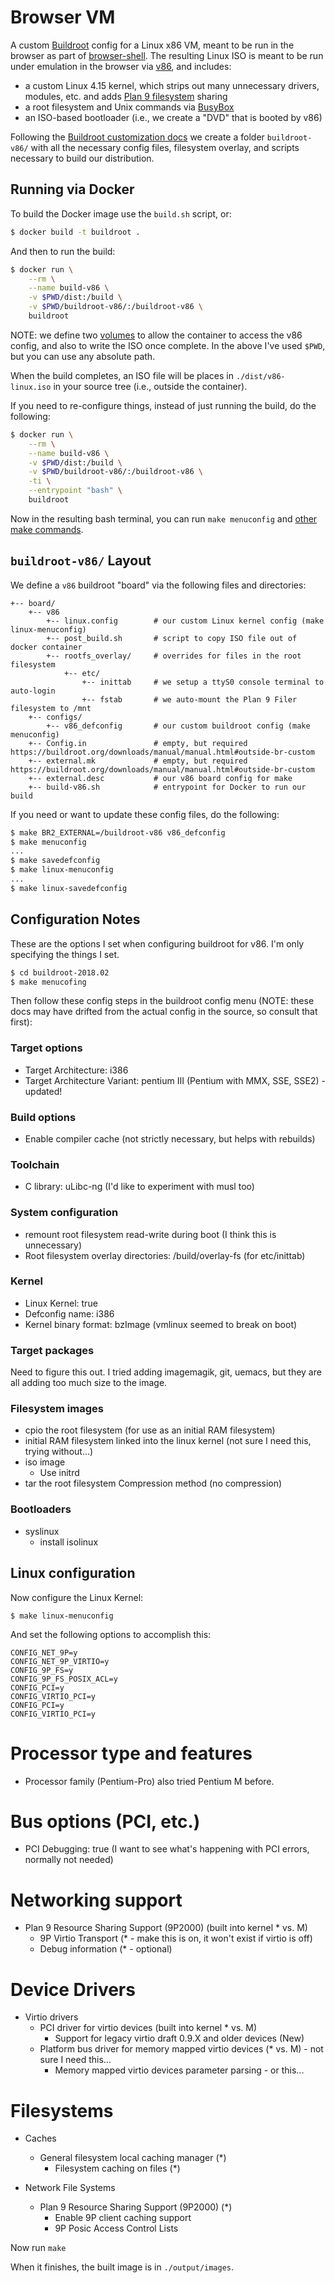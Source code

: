 # Browser VM

A custom [Buildroot](https://buildroot.org/) config for a Linux x86 VM, meant to
be run in the browser as part of [browser-shell](https://github.com/humphd/browser-shell).
The resulting Linux ISO is meant to be run under
emulation in the browser via [v86](https://github.com/copy/v86), and includes:

* a custom Linux 4.15 kernel, which strips out many unnecessary drivers, modules, etc. and adds [Plan 9 filesystem](https://www.kernel.org/doc/Documentation/filesystems/9p.txt) sharing
* a root filesystem and Unix commands via [BusyBox](https://busybox.net/)
* an ISO-based bootloader (i.e., we create a "DVD" that is booted by v86)

Following the [Buildroot customization docs](https://buildroot.org/downloads/manual/manual.html#customize)
we create a folder `buildroot-v86/` with all the necessary config files,
filesystem overlay, and scripts necessary to build our distribution.

## Running via Docker

To build the Docker image use the `build.sh` script, or:

```bash
$ docker build -t buildroot .
```

And then to run the build:

```bash
$ docker run \
    --rm \
    --name build-v86 \
    -v $PWD/dist:/build \
    -v $PWD/buildroot-v86/:/buildroot-v86 \
    buildroot
```

NOTE: we define two [volumes](https://docs.docker.com/engine/reference/builder/#volume) to 
allow the container to access the v86 config, and also to write the ISO once complete.  In the
above I've used `$PWD`, but you can use any absolute path.

When the build completes, an ISO file will be places in `./dist/v86-linux.iso`
in your source tree (i.e., outside the container).

If you need to re-configure things, instead of just running the build, do the following:

```bash
$ docker run \
    --rm \
    --name build-v86 \
    -v $PWD/dist:/build \
    -v $PWD/buildroot-v86/:/buildroot-v86 \
    -ti \
    --entrypoint "bash" \
    buildroot
```

Now in the resulting bash terminal, you can run `make menuconfig` and [other make commands](https://buildroot.org/downloads/manual/manual.html#make-tips).

## `buildroot-v86/` Layout

We define a `v86` buildroot "board" via the following files and directories:

```
+-- board/
    +-- v86
        +-- linux.config        # our custom Linux kernel config (make linux-menuconfig)
        +-- post_build.sh       # script to copy ISO file out of docker container
        +-- rootfs_overlay/     # overrides for files in the root filesystem
            +-- etc/
                +-- inittab     # we setup a ttyS0 console terminal to auto-login
                +-- fstab       # we auto-mount the Plan 9 Filer filesystem to /mnt
    +-- configs/
        +-- v86_defconfig       # our custom buildroot config (make menuconfig)
    +-- Config.in               # empty, but required https://buildroot.org/downloads/manual/manual.html#outside-br-custom
    +-- external.mk             # empty, but required https://buildroot.org/downloads/manual/manual.html#outside-br-custom
    +-- external.desc           # our v86 board config for make
    +-- build-v86.sh            # entrypoint for Docker to run our build
```

If you need or want to update these config files, do the following:

```bash
$ make BR2_EXTERNAL=/buildroot-v86 v86_defconfig
$ make menuconfig
...
$ make savedefconfig
$ make linux-menuconfig
...
$ make linux-savedefconfig
```

## Configuration Notes

These are the options I set when configuring buildroot for v86.  I'm only
specifying the things I set.

```bash
$ cd buildroot-2018.02
$ make menucofing
```

Then follow these config steps in the buildroot config menu (NOTE: these docs
may have drifted from the actual config in the source, so consult that first):

### Target options

* Target Architecture: i386
* Target Architecture Variant: pentium III (Pentium with MMX, SSE, SSE2) - updated!

### Build options

* Enable compiler cache (not strictly necessary, but helps with rebuilds)

### Toolchain

* C library: uLibc-ng (I'd like to experiment with musl too)

### System configuration

* remount root filesystem read-write during boot (I think this is unnecessary)
* Root filesystem overlay directories: /build/overlay-fs (for etc/inittab)

### Kernel

* Linux Kernel: true
* Defconfig name: i386
* Kernel binary format: bzImage (vmlinux seemed to break on boot)

### Target packages

Need to figure this out.  I tried adding imagemagik, git, uemacs, but they
are all adding too much size to the image.

### Filesystem images

* cpio the root filesystem (for use as an initial RAM filesystem)
* initial RAM filesystem linked into the linux kernel (not sure I need this, trying without...)
* iso image
    * Use initrd
* tar the root filesystem Compression method (no compression)

### Bootloaders

* syslinux
    * install isolinux

## Linux configuration

Now configure the Linux Kernel:

```
$ make linux-menuconfig
```

And set the following options to accomplish this:

```
CONFIG_NET_9P=y
CONFIG_NET_9P_VIRTIO=y
CONFIG_9P_FS=y
CONFIG_9P_FS_POSIX_ACL=y
CONFIG_PCI=y
CONFIG_VIRTIO_PCI=y
CONFIG_PCI=y
CONFIG_VIRTIO_PCI=y
```

# Processor type and features

* Processor family (Pentium-Pro) also tried Pentium M before. 

# Bus options (PCI, etc.)

* PCI Debugging: true (I want to see what's happening with PCI errors, normally not needed)

# Networking support

* Plan 9 Resource Sharing Support (9P2000) (built into kernel * vs. M)
    * 9P Virtio Transport (* - make this is on, it won't exist if virtio is off)
    * Debug information (* - optional)

# Device Drivers

* Virtio drivers
    * PCI driver for virtio devices (built into kernel * vs. M)
        * Support for legacy virtio draft 0.9.X and older devices (New)
    * Platform bus driver for memory mapped virtio devices (* vs. M) - not sure I need this...
        * Memory mapped virtio devices parameter parsing - or this...

# Filesystems

* Caches
    * General filesystem local caching manager (*)
        * Filesystem caching on files (*)

* Network File Systems
    * Plan 9 Resource Sharing Support (9P2000) (*)
        * Enable 9P client caching support
        * 9P Posic Access Control Lists

Now run `make`

When it finishes, the built image is in `./output/images`.
